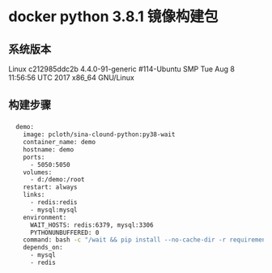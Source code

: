 # docker python 3.8.1 镜像构建包

## 系统版本
Linux c212985ddc2b 4.4.0-91-generic #114-Ubuntu SMP Tue Aug 8 11:56:56 UTC 2017 x86_64 GNU/Linux

## 构建步骤

### 
```sh
  demo:
    image: pcloth/sina-clound-python:py38-wait
    container_name: demo
    hostname: demo
    ports:
      - 5050:5050
    volumes:
      - d:/demo:/root
    restart: always
    links:
      - redis:redis
      - mysql:mysql
    environment:
      WAIT_HOSTS: redis:6379, mysql:3306
      PYTHONUNBUFFERED: 0
    command: bash -c "/wait && pip install --no-cache-dir -r requirements.txt -i https://pypi.tuna.tsinghua.edu.cn/simple && supervisord -c conf/supervisor-dev.conf && while true; do echo hello world; sleep 60; done"
    depends_on:
      - mysql
      - redis
```